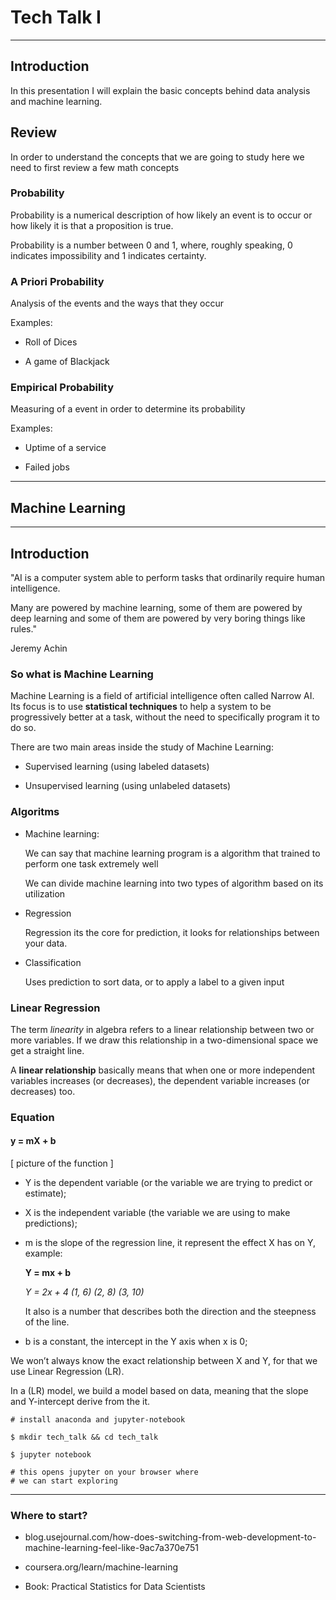 # Tech Talk I

---

## Introduction

In this presentation I will explain the basic concepts behind data analysis and machine learning.

## Review

In order to understand the concepts that we are going to study here we need to first review a few math concepts

### Probability

Probability is a numerical description of how likely an event is to occur or how likely it is that a proposition is true.

Probability is a number between 0 and 1, where, roughly speaking, 0 indicates impossibility and 1 indicates certainty.

### A Priori Probability

Analysis of the events and the ways that they occur

Examples:

- Roll of Dices

- A game of Blackjack

### Empirical Probability

Measuring of a event in order to determine its probability

Examples:

- Uptime of a service

- Failed jobs


---

## Machine Learning

---

## Introduction

"AI is a computer system able to perform tasks that ordinarily require human intelligence.

Many are powered by machine learning, some of them are powered by deep learning and some of them are powered by very boring things like rules."

Jeremy Achin


### So what is Machine Learning

Machine Learning is a field of artificial intelligence often called Narrow AI. Its focus is to use **statistical techniques** to help a system to be progressively better at a task, without the need to specifically program it to do so.

There are two main areas inside the study of Machine Learning:

- Supervised learning (using labeled datasets)

- Unsupervised learning (using unlabeled datasets)

### Algoritms

- Machine learning:

  We can say that machine learning program is a algorithm that trained to perform one task extremely well  

  We can divide machine learning into two types of algorithm based on its utilization

- Regression

  Regression its the core for prediction, it looks for relationships between your data.

- Classification

  Uses prediction to sort data, or to apply a label to a given input


### Linear Regression

The term *linearity* in algebra refers to a linear relationship between two or more variables. If we draw this relationship in a two-dimensional space we get a straight line.

A **linear relationship** basically means that when one or more independent variables increases (or decreases), the dependent variable increases (or decreases) too.

### Equation

#### y = mX + b

[ picture of the function ]

- Y is the dependent variable (or the variable we are trying to predict or estimate);

- X is the independent variable (the variable we are using to make predictions);

- m is the slope of the regression line, it represent the effect X has on Y, example:

  **Y = mx + b**

  *Y = 2x + 4*
  *(1, 6)*
  *(2, 8)*
  *(3, 10)*

  It also is a number that describes both the direction and the steepness of the line.

- b is a constant, the intercept in the Y axis when x is 0;

We won’t always know the exact relationship between X and Y, for that we use Linear Regression (LR).

In a (LR) model, we build a model based on data, meaning that the slope and Y-intercept derive from the it.


```
# install anaconda and jupyter-notebook

$ mkdir tech_talk && cd tech_talk

$ jupyter notebook

# this opens jupyter on your browser where
# we can start exploring
```

---

### Where to start?

- blog.usejournal.com/how-does-switching-from-web-development-to-machine-learning-feel-like-9ac7a370e751

- coursera.org/learn/machine-learning

- Book: Practical Statistics for Data Scientists
